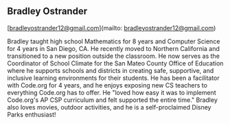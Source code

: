 ## Bradley Ostrander[bradleyostrander12@gmail.com](mailto: bradleyostrander12@gmail.com)Bradley taught high school Mathematics for 8 years and Computer Science for 4 years in San Diego, CA. He recently moved to Northern California and transitioned to a new position outside the classroom. He now serves as the Coordinator of School Climate for the San Mateo County Office of Education where he supports schools and districts in creating safe, supportive, and inclusive learning environments for their students. He has been a facilitator with Code.org for 4 years, and he enjoys exposing new CS teachers to everything Code.org has to offer. He "loved how easy it was to implement Code.org's AP CSP curriculum and felt supported the entire time." Bradley also loves movies, outdoor activities, and he is a self-proclaimed Disney Parks enthusiast!